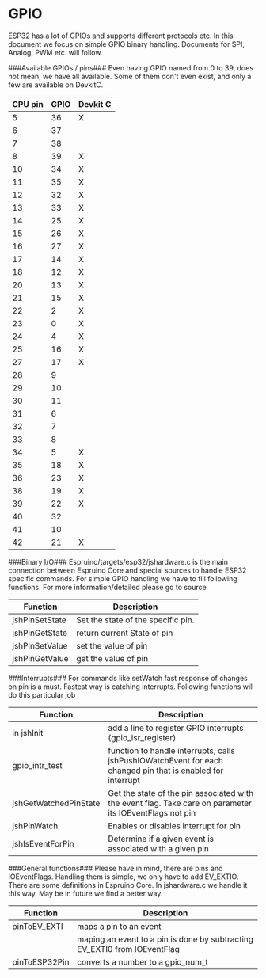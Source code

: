 GPIO
====
ESP32 has a lot of GPIOs and supports different protocols etc. In this document we focus on simple GPIO binary handling. Documents for SPI, Analog, PWM etc. will follow.

###Available GPIOs / pins###
Even having GPIO named from 0 to 39, does not mean, we have all available. Some of them don't even exist, and only a few are available on DevkitC.

| CPU pin | GPIO | Devkit C|
| --- | --- | --- |
| 5 | 36 | X |
| 6 | 37 |  |
| 7 | 38 |  |
| 8 | 39 | X |
| 10 | 34 | X |
| 11 | 35 | X |
| 12 | 32 | X |
| 13 | 33 | X |
| 14 | 25 | X |
| 15 | 26 | X |
| 16 | 27 | X |
| 17 | 14 | X |
| 18 | 12 | X |
| 20 | 13 | X |
| 21 | 15 | X |
| 22 | 2 |  X|
| 23 | 0 |  X|
| 24 | 4 |  X|
| 25 | 16 | X |
| 27 | 17 | X |
| 28 | 9 |  |
| 29 | 10 |  |
| 30 | 11 |  |
| 31 | 6 |  |
| 32 | 7 |  |
| 33 | 8 |  |
| 34 | 5 | X |
| 35 | 18 | X |
| 36 | 23 | X |
| 38 | 19 | X |
| 39 | 22 | X |
| 40 | 32 |  |
| 41 | 10 |  |
| 42 | 21 | X |

###Binary I/O###
Espruino/targets/esp32/jshardware.c is the main connection between Espruino Core and special sources to handle ESP32 specific commands.
For simple GPIO handling we have to fill following functions. For more information/detailed please go to source

| Function | Description |
| --- | --- |
| jshPinSetState | Set the state of the specific pin. |
| jshPinGetState | return current State of pin |
| jshPinSetValue | set the value of pin |
| jshPinGetValue | get the value of pin |

###Interrupts###
For commands like setWatch fast response of changes on pin is a must. Fastest way is catching interrupts. Following functions will do this particular job

| Function | Description |
| --- | --- |
| in jshInit | add a line to register GPIO interrupts (gpio_isr_register) |
| gpio_intr_test | function to handle interrupts, calls jshPushIOWatchEvent for each changed pin that is enabled for interrupt |
| jshGetWatchedPinState | Get the state of the pin associated with the event flag. Take care on parameter its IOEventFlags not pin |
| jshPinWatch | Enables or disables interrupt for pin |
| jshIsEventForPin | Determine if a given event is associated with a given pin |

###General functions###
Please have in mind, there are pins and IOEventFlags. Handling them is simple, we only have to add EV_EXTIO. There are some definitions in Espruino Core. In jshardware.c we handle it this way. May be in future we find a better way.

| Function | Description |
| --- | --- |
| pinToEV_EXTI | maps a pin to an event |
|  | maping an event to a pin is done by subtracting EV_EXTI0 from IOEventFlag |
| pinToESP32Pin | converts a number to a gpio_num_t |
